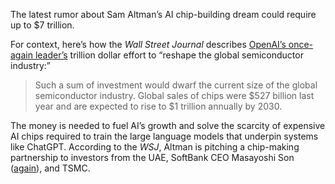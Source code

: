The latest rumor about Sam Altman’s AI chip-building dream could require up to $7 trillion.

For context, here’s how the _Wall Street Journal_ describes [OpenAI’s once-again leader’s](https://www.theverge.com/23966325/openai-sam-altman-fired-turmoil-chatgpt) trillion dollar effort to “reshape the global semiconductor industry:”

> Such a sum of investment would dwarf the current size of the global semiconductor industry. Global sales of chips were $527 billion last year and are expected to rise to $1 trillion annually by 2030.

The money is needed to fuel AI’s growth and solve the scarcity of expensive AI chips required to train the large language models that underpin systems like ChatGPT. According to the _WSJ_, Altman is pitching a chip-making partnership to investors from the UAE, SoftBank CEO Masayoshi Son ([again](https://www.theverge.com/2023/9/28/23893939/jony-ive-openai-sam-altman-iphone-of-artificial-intelligence-device)), and TSMC.